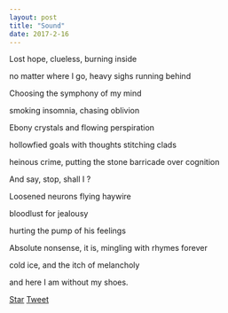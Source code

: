 ```yaml
---
layout: post
title: "Sound"
date: 2017-2-16
---
```

<!-- Place this tag in your head or just before your close body tag. -->
<script async defer src="https://buttons.github.io/buttons.js"></script>
<!-- Place this tag in your head or just before your close body tag. -->
<script src="https://apis.google.com/js/platform.js" async def></script>

Lost hope, clueless, burning inside

no matter where I go, heavy sighs running behind

Choosing the symphony of my mind

smoking insomnia, chasing oblivion

Ebony crystals and flowing perspiration

hollowfied goals with thoughts stitching clads

heinous crime, putting the stone barricade over cognition

And say, stop, shall I ?

Loosened neurons flying haywire

bloodlust for jealousy

hurting the pump of his feelings

Absolute nonsense, it is, mingling with rhymes forever

cold ice, and the itch of melancholy 

and here I am without my shoes. 




<!-- Place this tag where you want the button to render. -->
<a class="github-button" href="https://github.com/DarkDem/DarkDem.github.io" data-icon="octicon-star" data-style="mega" data-count-href="/DarkDem/DarkDem.github.io/stargazers" data-count-api="/repos/DarkDem/DarkDem.github.io#stargazers_count" data-count-aria-label="# stargazers on GitHub" aria-label="Star DarkDem/DarkDem.github.io on GitHub">Star</a>
<a href="https://twitter.com/share" class="twitter-share-button" data-show-count="false">Tweet</a><script async src="//platform.twitter.com/widgets.js" charset="utf-8"></script>
<!-- Place this tag where you want the share button to render. -->
<div class="g-plus" data-action="share"></div>
